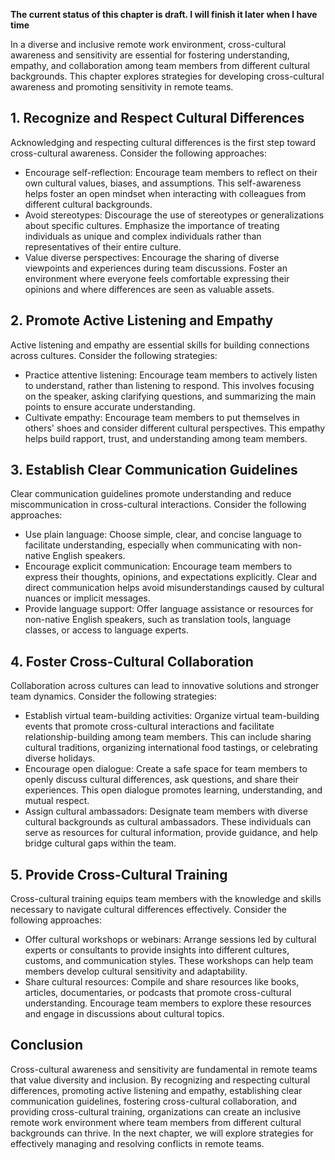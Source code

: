 **The current status of this chapter is draft. I will finish it later when I have time**

In a diverse and inclusive remote work environment, cross-cultural awareness and sensitivity are essential for fostering understanding, empathy, and collaboration among team members from different cultural backgrounds. This chapter explores strategies for developing cross-cultural awareness and promoting sensitivity in remote teams.

**1. Recognize and Respect Cultural Differences**
-------------------------------------------------

Acknowledging and respecting cultural differences is the first step toward cross-cultural awareness. Consider the following approaches:

* Encourage self-reflection: Encourage team members to reflect on their own cultural values, biases, and assumptions. This self-awareness helps foster an open mindset when interacting with colleagues from different cultural backgrounds.
* Avoid stereotypes: Discourage the use of stereotypes or generalizations about specific cultures. Emphasize the importance of treating individuals as unique and complex individuals rather than representatives of their entire culture.
* Value diverse perspectives: Encourage the sharing of diverse viewpoints and experiences during team discussions. Foster an environment where everyone feels comfortable expressing their opinions and where differences are seen as valuable assets.

**2. Promote Active Listening and Empathy**
-------------------------------------------

Active listening and empathy are essential skills for building connections across cultures. Consider the following strategies:

* Practice attentive listening: Encourage team members to actively listen to understand, rather than listening to respond. This involves focusing on the speaker, asking clarifying questions, and summarizing the main points to ensure accurate understanding.
* Cultivate empathy: Encourage team members to put themselves in others' shoes and consider different cultural perspectives. This empathy helps build rapport, trust, and understanding among team members.

**3. Establish Clear Communication Guidelines**
-----------------------------------------------

Clear communication guidelines promote understanding and reduce miscommunication in cross-cultural interactions. Consider the following approaches:

* Use plain language: Choose simple, clear, and concise language to facilitate understanding, especially when communicating with non-native English speakers.
* Encourage explicit communication: Encourage team members to express their thoughts, opinions, and expectations explicitly. Clear and direct communication helps avoid misunderstandings caused by cultural nuances or implicit messages.
* Provide language support: Offer language assistance or resources for non-native English speakers, such as translation tools, language classes, or access to language experts.

**4. Foster Cross-Cultural Collaboration**
------------------------------------------

Collaboration across cultures can lead to innovative solutions and stronger team dynamics. Consider the following strategies:

* Establish virtual team-building activities: Organize virtual team-building events that promote cross-cultural interactions and facilitate relationship-building among team members. This can include sharing cultural traditions, organizing international food tastings, or celebrating diverse holidays.
* Encourage open dialogue: Create a safe space for team members to openly discuss cultural differences, ask questions, and share their experiences. This open dialogue promotes learning, understanding, and mutual respect.
* Assign cultural ambassadors: Designate team members with diverse cultural backgrounds as cultural ambassadors. These individuals can serve as resources for cultural information, provide guidance, and help bridge cultural gaps within the team.

**5. Provide Cross-Cultural Training**
--------------------------------------

Cross-cultural training equips team members with the knowledge and skills necessary to navigate cultural differences effectively. Consider the following approaches:

* Offer cultural workshops or webinars: Arrange sessions led by cultural experts or consultants to provide insights into different cultures, customs, and communication styles. These workshops can help team members develop cultural sensitivity and adaptability.
* Share cultural resources: Compile and share resources like books, articles, documentaries, or podcasts that promote cross-cultural understanding. Encourage team members to explore these resources and engage in discussions about cultural topics.

Conclusion
----------

Cross-cultural awareness and sensitivity are fundamental in remote teams that value diversity and inclusion. By recognizing and respecting cultural differences, promoting active listening and empathy, establishing clear communication guidelines, fostering cross-cultural collaboration, and providing cross-cultural training, organizations can create an inclusive remote work environment where team members from different cultural backgrounds can thrive. In the next chapter, we will explore strategies for effectively managing and resolving conflicts in remote teams.
